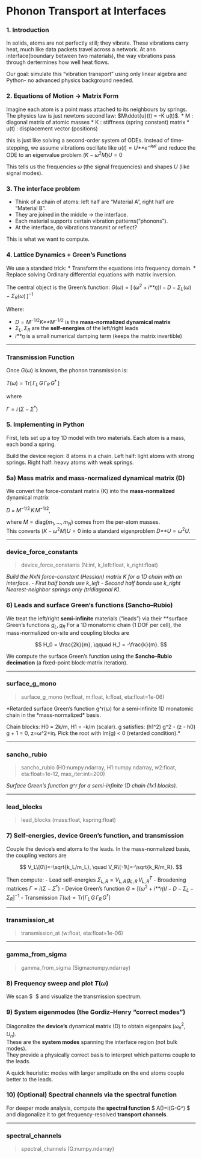 # Phonon Transport at Interfaces


<!-- WARNING: THIS FILE WAS AUTOGENERATED! DO NOT EDIT! -->

### 1. Introduction

In solids, atoms are not perfectly still; they vibrate. These vibrations
carry heat, much like data packets travel across a network. At ann
interface(boundary between two materials), the way vibrations pass
through dertermines how well heat flows.

Our goal: simulate this “vibration transport” using only linear algebra
and Python- no advanced physics background needed.

### 2. Equations of Motion -\> Matrix Form

Imagine each atom is a point mass attached to its neighbours by springs.
The physics law is just newtons second law: $M\ddot{u}(t) = -K u(t)$. \*
M : diagonal matrix of atomic masses \* K : stiffness (spring constant)
matrix \* u(t) : displacement vector (positions)

this is just like solving a second-order system of ODEs. Instead of
time-stepping, we assume vibrations oscillate like
*u*(*t*) = *U**e*<sup>−*i**ω**t*</sup> and reduce the ODE to an
eigenvalue problem (*K* − *ω*<sup>2</sup>*M*)*U* = 0

This tells us the frequencies *ω* (the signal frequencies) and shapes
*U* (like signal modes).

### 3. The interface problem

- Think of a chain of atoms: left half are “Material A”, right half are
  “Material B”.
- They are joined in the middle -\> the interface.
- Each material supports certain vibration patterns(“phonons”).
- At the interface, do vibrations transmit or reflect?

This is what we want to compute.

### 4. Lattice Dynamics + Green’s Functions

We use a standard trick: \* Transform the equations into frequency
domain. \* Replace solving Ordinary differential equations with matrix
inversion.

The central object is the Green’s function:
*G*(*ω*) = \[ (*ω*<sup>2</sup> + *i**η*)*I* − *D* − *Σ*<sub>*L*</sub>(*ω*) − *Σ*<sub>*R*</sub>(*ω*) \]<sup>−1</sup>

Where:

- *D* = *M*<sup>−1/2</sup>*K**M*<sup>−1/2</sup> is the **mass-normalized
  dynamical matrix**  
- *Σ*<sub>*L*</sub>, *Σ*<sub>*R*</sub> are the **self-energies** of the
  left/right leads  
- *i**η* is a small numerical damping term (keeps the matrix invertible)

------------------------------------------------------------------------

### Transmission Function

Once *G*(*ω*) is known, the phonon transmission is:

*T*(*ω*) = Tr\[ *Γ*<sub>*L*</sub> *G* *Γ*<sub>*R*</sub> *G*<sup>†</sup> \]

where

*Γ* = *i* (*Σ* − *Σ*<sup>†</sup>)

### 5. Implementing in Python

First, lets set up a toy 1D model with two materials. Each atom is a
mass, each bond a spring.

Build the device region: 8 atoms in a chain. Left half: light atoms with
strong springs. Right half: heavy atoms with weak springs.

### 5a) Mass matrix and mass-normalized dynamical matrix (D)

We convert the force-constant matrix (K) into the **mass-normalized**
dynamical matrix

*D* = *M*<sup>−1/2</sup> *K* *M*<sup>−1/2</sup>,

where *M* = diag(*m*<sub>1</sub>, …, *m*<sub>*N*</sub>) comes from the
per-atom masses.  
This converts (*K* − *ω*<sup>2</sup>*M*)*U* = 0 into a standard
eigenproblem *D**U* = *ω*<sup>2</sup>*U*.

------------------------------------------------------------------------

### device_force_constants

>  device_force_constants (N:int, k_left:float, k_right:float)

*Build the NxN force-constant (Hessian) matrix K for a 1D chain with an
interface. - First half bonds use k_left - Second half bonds use k_right
Nearest-neighbor springs only (tridiagonal K).*

### 6) Leads and surface Green’s functions (Sancho–Rubio)

We treat the left/right **semi-infinite** materials (“leads”) via their
\*\*surface Green’s functions
*g*<sub>*L*</sub>, *g*<sub>*R*</sub>
For a 1D monatomic chain (1 DOF per cell), the mass-normalized on-site
and coupling blocks are

$$
H_0 = \frac{2k}{m}, \qquad H_1 = -\frac{k}{m}.
$$

We compute the surface Green’s function using the **Sancho–Rubio
decimation** (a fixed-point block-matrix iteration).

------------------------------------------------------------------------

### surface_g_mono

>  surface_g_mono (w:float, m:float, k:float, eta:float=1e-06)

*Retarded surface Green’s function g^r(ω) for a semi-infinite 1D
monatomic chain in the *mass-normalized\* basis.

Chain blocks: H0 = 2k/m, H1 = -k/m (scalar). g satisfies: (h1^2) g^2 -
(z - h0) g + 1 = 0, z=ω^2+iη. Pick the root with Im(g) \< 0 (retarded
condition).\*

------------------------------------------------------------------------

### sancho_rubio

>  sancho_rubio (H0:numpy.ndarray, H1:numpy.ndarray, w2:float,
>                    eta:float=1e-12, max_iter:int=200)

*Surface Green’s function g^r for a semi-infinite 1D chain (1x1
blocks).*

------------------------------------------------------------------------

### lead_blocks

>  lead_blocks (mass:float, kspring:float)

### 7) Self-energies, device Green’s function, and transmission

Couple the device’s end atoms to the leads. In the mass-normalized
basis, the coupling vectors are

$$
V_L\[0\]=-\sqrt{k_L/m_L}, \quad V_R\[-1\]=-\sqrt{k_R/m_R}.
$$

Then compute: - Lead self-energies
*Σ*<sub>*L*, *R*</sub> = *V*<sub>*L*, *R*</sub> *g*<sub>*L*, *R*</sub> *V*<sub>*L*, *R*</sub><sup>*T*</sup> -
Broadening matrices *Γ* = *i*(*Σ* − *Σ*<sup>†</sup>) - Device Green’s
function
*G* = \[(*ω*<sup>2</sup> + *i**η*)*I* − *D* − *Σ*<sub>*L*</sub> − *Σ*<sub>*R*</sub>\]<sup>−1</sup> -
Transmission
*T*(*ω*) = Tr\[*Γ*<sub>*L*</sub> *G* *Γ*<sub>*R*</sub> *G*<sup>†</sup>\]

------------------------------------------------------------------------

### transmission_at

>  transmission_at (w:float, eta:float=1e-06)

------------------------------------------------------------------------

### gamma_from_sigma

>  gamma_from_sigma (Sigma:numpy.ndarray)

### 8) Frequency sweep and plot *T*(*ω*)

We scan $  $ and visualize the transmission spectrum.

### 9) System eigenmodes (the Gordiz–Henry “correct modes”)

Diagonalize the **device’s** dynamical matrix (D) to obtain eigenpairs
(*ω*<sub>*n*</sub><sup>2</sup>, *U*<sub>*n*</sub>).  
These are the **system modes** spanning the interface region (not bulk
modes).  
They provide a physically correct basis to interpret which patterns
couple to the leads.

A quick heuristic: modes with larger amplitude on the end atoms couple
better to the leads.

### 10) (Optional) Spectral channels via the spectral function

For deeper mode analysis, compute the **spectral function** $
A()=i(G-G^) $ and diagonalize it to get frequency-resolved **transport
channels**.

------------------------------------------------------------------------

### spectral_channels

>  spectral_channels (G:numpy.ndarray)
